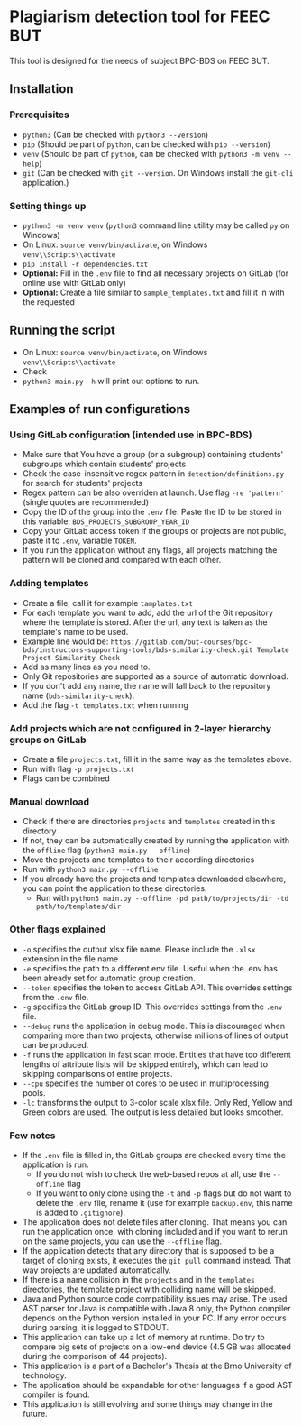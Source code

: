 # Plagiarism detection tool for FEEC BUT
This tool is designed for the needs of subject BPC-BDS on FEEC BUT.

## Installation

### Prerequisites
- `python3` (Can be checked with `python3 --version`)
- `pip` (Should be part of `python`, can be checked with `pip --version`)
- `venv` (Should be part of `python`, can be checked with `python3 -m venv --help`)
- `git` (Can be checked with `git --version`. On Windows install the `git-cli` application.)

### Setting things up
- `python3 -m venv venv` (`python3` command line utility may be called `py` on Windows)
- On Linux: `source venv/bin/activate`, on Windows `venv\\Scripts\\activate`
- `pip install -r dependencies.txt`
- **Optional:** Fill in the `.env` file to find all necessary projects on GitLab (for online use with GitLab only)
- **Optional:** Create a file similar to `sample_templates.txt` and fill it in with the requested 

## Running the script
- On Linux: `source venv/bin/activate`, on Windows `venv\\Scripts\\activate`
- Check
- `python3 main.py -h` will print out options to run.

## Examples of run configurations

### Using GitLab configuration (intended use in BPC-BDS)
- Make sure that You have a group (or a subgroup) containing students' subgroups which contain students' projects
- Check the case-insensitive regex pattern in `detection/definitions.py` for search for students' projects
- Regex pattern can be also overriden at launch. Use flag `-re 'pattern'` (single quotes are recommended)
- Copy the ID of the group into the `.env` file. Paste the ID to be stored in this variable: `BDS_PROJECTS_SUBGROUP_YEAR_ID`
- Copy your GitLab access token if the groups or projects are not public, paste it to `.env`, variable `TOKEN`.
- If you run the application without any flags, all projects matching the pattern will be cloned and compared with each other.

### Adding templates
- Create a file, call it for example `tamplates.txt`
- For each template you want to add, add the url of the Git repository where the template is stored. After the url, any text is taken as the template's name to be used.
- Example line would be: `https://gitlab.com/but-courses/bpc-bds/instructors-supporting-tools/bds-similarity-check.git Template Project Similarity Check`
- Add as many lines as you need to.
- Only Git repositories are supported as a source of automatic download.
- If you don't add any name, the name will fall back to the repository name (`bds-similarity-check`).
- Add the flag `-t templates.txt` when running

### Add projects which are not configured in 2-layer hierarchy groups on GitLab
- Create a file `projects.txt`, fill it in the same way as the templates above.
- Run with flag `-p projects.txt`
- Flags can be combined

### Manual download
- Check if there are directories `projects` and `templates` created in this directory
- If not, they can be automatically created by running the application with the `offline` flag (`python3 main.py --offline`)
- Move the projects and templates to their according directories
- Run with `python3 main.py --offline`
- If you already have the projects and templates downloaded elsewhere, you can point the application to these directories.
  - Run with `python3 main.py --offline -pd path/to/projects/dir -td path/to/templates/dir`

### Other flags explained
- `-o` specifies the output xlsx file name. Please include the `.xlsx` extension in the file name
- `-e` specifies the path to a different env file. Useful when the .env has been already set for automatic group creation.
- `--token` specifies the token to access GitLab API. This overrides settings from the `.env` file.
- `-g` specifies the GitLab group ID. This overrides settings from the `.env` file.
- `--debug` runs the application in debug mode. This is discouraged when comparing more than two projects, otherwise millions of lines of output can be produced.
- `-f` runs the application in fast scan mode. Entities that have too different lengths of attribute lists will be skipped entirely, which can lead to skipping comparisons of entire projects.
- `--cpu` specifies the number of cores to be used in multiprocessing pools.
- `-lc` transforms the output to 3-color scale xlsx file. Only Red, Yellow and Green colors are used. The output is less detailed but looks smoother.

### Few notes
- If the `.env` file is filled in, the GitLab groups are checked every time the application is run.
  - If you do not wish to check the web-based repos at all, use the `--offline` flag
  - If you want to only clone using the `-t` and `-p` flags but do not want to delete the `.env` file, rename it (use for example `backup.env`, this name is added to `.gitignore`).
- The application does not delete files after cloning. That means you can run the application once, with cloning included and if you want to rerun on the same projects, you can use the `--offline` flag.
- If the application detects that any directory that is supposed to be a target of cloning exists, it executes the `git pull` command instead. That way projects are updated automatically.
- If there is a name collision in the `projects` and in the `templates` directories, the template project with colliding name will be skipped.
- Java and Python source code compatibility issues may arise. The used AST parser for Java is compatible with Java 8 only, the Python compiler depends on the Python version installed in your PC.
If any error occurs during parsing, it is logged to STDOUT.
- This application can take up a lot of memory at runtime. Do try to compare big sets of projects on a low-end device (4.5 GB was allocated during the comparison of 44 projects).
- This application is a part of a Bachelor's Thesis at the Brno University of technology.
- The application should be expandable for other languages if a good AST compiler is found.
- This application is still evolving and some things may change in the future.
